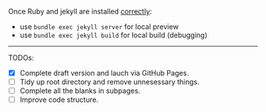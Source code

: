 Once Ruby and jekyll are installed [correctly](https://jekyllrb.com/docs/installation/):

* use `bundle exec jekyll server` for local preview
* use `bundle exec jekyll build` for local build (debugging)

---

TODOs:

- [x] Complete draft version and lauch via GitHub Pages.
- [ ] Tidy up root directory and remove unnesessary things.
- [ ] Complete all the blanks in subpages.
- [ ] Improve code structure.
